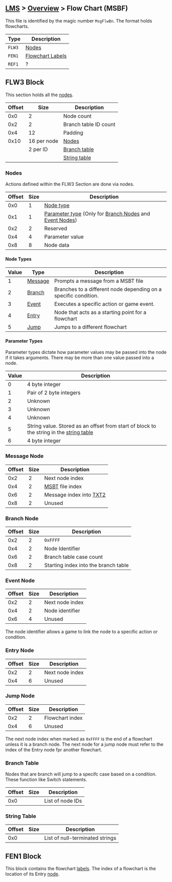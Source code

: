 ## [LMS](../../formats.md#lms) > [Overview](overview.md) > Flow Chart (MSBF)

This file is identified by the magic number `MsgFlwBn`. The format holds flowcharts.

| Type | Description |
| --- | --- |
| `FLW3` | [Nodes](#flw3-block) |
| `FEN1` | [Flowchart Labels](#fen1-block) |
| `REF1` | ? |

## FLW3 Block
This section holds all the [nodes](#nodes).

| Offset | Size | Description |
| --- | --- | --- |
| 0x0 | 2  | Node count |
| 0x2 | 2  | Branch table ID count |
| 0x4 | 12 | Padding |
| 0x10 | 16 per node | [Nodes](#nodes)
| | 2 per ID | [Branch table](#branch-table) |
| | | [String table](#string-table)

### Nodes
Actions defined within the FLW3 Section are done via nodes. 

| Offset | Size | Description |
| --- | --- | --- |
| 0x0 | 1 | [Node type](#node-types) |
| 0x1 | 1|  [Parameter type](#parameter-types) (Only for [Branch Nodes](#branch-node) and [Event Nodes](#event-node))|
| 0x2 | 2 | Reserved |
| 0x4 | 4 | Parameter value |
| 0x8 | 8 | Node data |

#### Node Types
| Value | Type | Description |
| --- | --- | --- |
| 1 | [Message](#message-node) | Prompts a message from a MSBT file |
| 2 | [Branch](#branch-node) | Branches to a different node depending on a specific condition. |
| 3 | [Event](#event-node) | Executes a specific action or game event. | 
| 4 | [Entry](#entry-node) | Node that acts as a starting point for a flowchart |
| 5 | [Jump](#jump-node) | Jumps  to a different flowchart |

#### Parameter Types
Parameter types dictate how parameter values may be passed into the node if it takes arguments. There may be more than one value passed into a node.

| Value | Description |
| --- | --- |
| 0 | 4 byte integer |
| 1 | Pair of 2 byte integers |
| 2 | Unknown | 
| 3 | Unknown |
| 4 | Unknown |
| 5 | String value. Stored as an offset from start of block to the string in the [string table](#string-table) |
| 6 | 4 byte integer |

### Message Node
| Offset | Size | Description |
| --- | --- | --- |
| 0x2 | 2 | Next node index |
| 0x4 | 2 | [MSBT](msbt.md) file index |
| 0x6 | 2 | Message index into [TXT2](msbt.md#txt2-block) |
| 0x8 | 2 | Unused |

### Branch Node 
| Offset | Size | Description |
| --- | --- | --- |
| 0x2 | 2 | `0xFFFF`|
| 0x4 | 2 | Node Identifier |
| 0x6 | 2 | Branch table case count |
| 0x8 | 2 | Starting index into the branch table |

### Event Node
| Offset | Size | Description |
| --- | --- | --- |
| 0x2 | 2 | Next node index |
| 0x4 | 2 | Node identifier |
| 0x6 | 4 | Unused |

The node identifier allows a game to link the node to a specific action or condition. 

### Entry Node
| Offset | Size | Description |
| --- | --- | --- |
| 0x2 | 2 | Next node index |
| 0x4 | 6 | Unused |

### Jump Node
| Offset | Size | Description |
| --- | --- | --- |
| 0x2 | 2 | Flowchart index|
| 0x4 | 6 | Unused |

The next node index when marked as `0xFFFF` is the end of a flowchart unless it is a branch node. The next node for a jump node must refer to the index of the Entry node fpr another flowchart.

### Branch Table
Nodes that are branch will jump to a specifc case based on a condition. These function like Switch statements.

| Offset | Size | Description |
| --- | --- | --- |
| 0x0 || List of node IDs |

### String Table 
| Offset | Size | Description |
| --- | --- | --- |
| 0x0 || List of null-terminated strings | 

## FEN1 Block
This block contains the flowchart [labels](overview.md#hash-tables). The index of a flowchart is the location of its Entry [node](#nodes).
